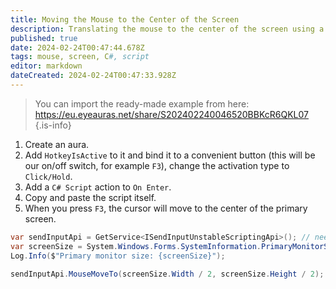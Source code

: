 ```yaml
---
title: Moving the Mouse to the Center of the Screen
description: Translating the mouse to the center of the screen using a script in C#.
published: true
date: 2024-02-24T00:47:44.678Z
tags: mouse, screen, C#, script
editor: markdown
dateCreated: 2024-02-24T00:47:33.928Z
---
```


> You can import the ready-made example from here: https://eu.eyeauras.net/share/S202402240046520BBKcR6QKL07
{.is-info}

1. Create an aura.
2. Add `HotkeyIsActive` to it and bind it to a convenient button (this will be our on/off switch, for example `F3`), change the activation type to `Click/Hold`.
3. Add a `C# Script` action to `On Enter`.
4. Copy and paste the script itself.
5. When you press `F3`, the cursor will move to the center of the primary screen.

```csharp
var sendInputApi = GetService<ISendInputUnstableScriptingApi>(); // needed for input sending
var screenSize = System.Windows.Forms.SystemInformation.PrimaryMonitorSize; // get the size of the primary screen
Log.Info($"Primary monitor size: {screenSize}");

sendInputApi.MouseMoveTo(screenSize.Width / 2, screenSize.Height / 2); // move to the center
```